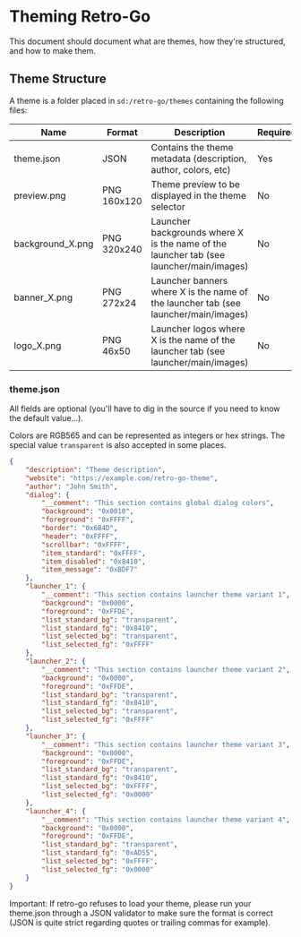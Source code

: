 # Theming Retro-Go

This document should document what are themes, how they're structured, and how to make them.


## Theme Structure

A theme is a folder placed in `sd:/retro-go/themes` containing the following files:

| Name | Format | Description | Required |
|--|--|--|--|
| theme.json | JSON | Contains the theme metadata (description, author, colors, etc) | Yes |
| preview.png | PNG 160x120 | Theme preview to be displayed in the theme selector | No |
| background_X.png | PNG 320x240 | Launcher backgrounds where X is the name of the launcher tab (see launcher/main/images) | No |
| banner_X.png | PNG 272x24 | Launcher banners where X is the name of the launcher tab (see launcher/main/images) | No |
| logo_X.png | PNG 46x50 | Launcher logos where X is the name of the launcher tab (see launcher/main/images) | No |

### theme.json

All fields are optional (you'll have to dig in the source if you need to know the default value...).

Colors are RGB565 and can be represented as integers or hex strings. The special value `transparent` is also accepted in some places.

````json
{
    "description": "Theme description",
    "website": "https://example.com/retro-go-theme",
    "author": "John Smith",
    "dialog": {
        "__comment": "This section contains global dialog colors",
        "background": "0x0010",
        "foreground": "0xFFFF",
        "border": "0x6B4D",
        "header": "0xFFFF",
        "scrollbar": "0xFFFF",
        "item_standard": "0xFFFF",
        "item_disabled": "0x8410",
        "item_message": "0xBDF7"
    },
    "launcher_1": {
        "__comment": "This section contains launcher theme variant 1",
        "background": "0x0000",
        "foreground": "0xFFDE",
        "list_standard_bg": "transparent",
        "list_standard_fg": "0x8410",
        "list_selected_bg": "transparent",
        "list_selected_fg": "0xFFFF"
    },
    "launcher_2": {
        "__comment": "This section contains launcher theme variant 2",
        "background": "0x0000",
        "foreground": "0xFFDE",
        "list_standard_bg": "transparent",
        "list_standard_fg": "0x8410",
        "list_selected_bg": "transparent",
        "list_selected_fg": "0xFFFF"
    },
    "launcher_3": {
        "__comment": "This section contains launcher theme variant 3",
        "background": "0x0000",
        "foreground": "0xFFDE",
        "list_standard_bg": "transparent",
        "list_standard_fg": "0x8410",
        "list_selected_bg": "0xFFFF",
        "list_selected_fg": "0x0000"
    },
    "launcher_4": {
        "__comment": "This section contains launcher theme variant 4",
        "background": "0x0000",
        "foreground": "0xFFDE",
        "list_standard_bg": "transparent",
        "list_standard_fg": "0xAD55",
        "list_selected_bg": "0xFFFF",
        "list_selected_fg": "0x0000"
    }
}
````

Important: If retro-go refuses to load your theme, please run your theme.json through a JSON validator to make sure the format is correct (JSON is quite strict regarding quotes or trailing commas for example).
